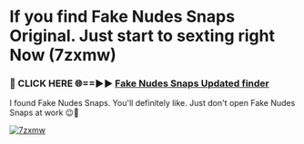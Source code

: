 # If you find Fake Nudes Snaps Original. Just start to sexting right Now (7zxmw)

<h3>🔴 CLICK HERE 🌐==►► <a href="https://tinyurl.com/mtbk5fxa" rel="nofollow">Fake Nudes Snaps Updated finder</a></h3>

I found Fake Nudes Snaps. You'll definitely like. Just don't open Fake Nudes Snaps at work 😉💬

[![7zxmw](https://i.imgur.com/Q8WKrnY.jpeg)](https://tinyurl.com/mtbk5fxa)
